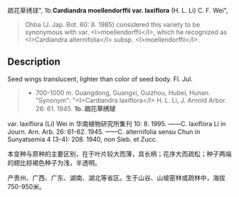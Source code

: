 疏花草绣球",
1b.**Cardiandra moellendorffii var. laxiflora** (H. L. Li) C. F. Wei",

> Ohba (J. Jap. Bot. 60: 8. 1985) considered this variety to be synonymous with var. &lt;I&gt;moellendorffii&lt;/I&gt;, which he recognized as &lt;I&gt;Cardiandra alternifolia&lt;/I&gt; subsp. &lt;I&gt;moellendorffii&lt;/I&gt;.

## Description
Seed wings translucent, lighter than color of seed body. Fl. Jul.

> * 700-1000 m. Guangdong, Guangxi, Guizhou, Hubei, Hunan.
  "Synonym": "&lt;I&gt;Cardiandra laxiflora&lt;/I&gt; H. L. Li, J. Arnold Arbor. 26: 61. 1945.
**1b. 疏花草绣球**

var. laxiflora (Li) Wei in 华南植物研究所集刊 10: 8. 1995. ——C. laxiflora Li in Journ. Arn. Arb. 26: 61-62. 1945. ——C. alternifolia sensu Chun in Sunyatsemia 4 (3-4): 208. 1940, non Sieb. et Zucc.

本变种与原种的主要区别，在于叶片较大而薄，具长柄；花序大而疏松；种子两端的翅比棕褐色种子为浅，半透明。

产贵州、广西、广东、湖南、湖北等省区。生于山谷、山坡密林或疏林中，海拔750-950米。
